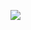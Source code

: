 
<p>
  	<img src="[image.jpg](https://i.ibb.co/x1R3mDz/download-1.gif)https://i.ibb.co/x1R3mDz/download-1.gif">
</p>
